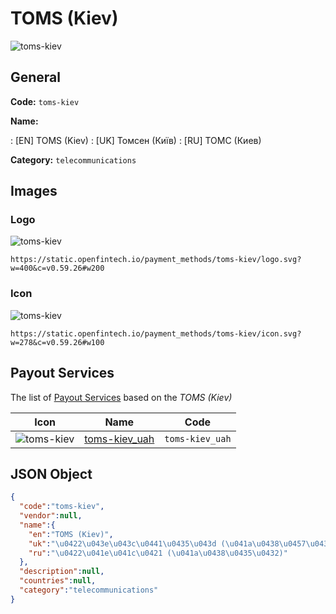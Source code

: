 
# TOMS (Kiev) 
![toms-kiev](https://static.openfintech.io/payment_methods/toms-kiev/logo.svg?w=400&c=v0.59.26#w200)  

## General 
**Code:** `toms-kiev` 
 
**Name:** 
 
:	[EN] TOMS (Kiev) 
:	[UK] Томсен (Київ) 
:	[RU] ТОМС (Киев) 
 
**Category:** `telecommunications` 
 

## Images 

### Logo 
![toms-kiev](https://static.openfintech.io/payment_methods/toms-kiev/logo.svg?w=400&c=v0.59.26#w200)  

```
https://static.openfintech.io/payment_methods/toms-kiev/logo.svg?w=400&c=v0.59.26#w200
```  

### Icon 
![toms-kiev](https://static.openfintech.io/payment_methods/toms-kiev/icon.svg?w=278&c=v0.59.26#w100)  

```
https://static.openfintech.io/payment_methods/toms-kiev/icon.svg?w=278&c=v0.59.26#w100
```  

## Payout Services 
 
The list of [Payout Services](/payout-services/) based on the _TOMS (Kiev)_ 

|Icon|Name|Code| 
|:---:|:---:|:---:| 
|![toms-kiev](https://static.openfintech.io/payout_methods/toms-kiev/icon.svg?w=278&c=v0.59.26#w40) |[toms-kiev_uah](/payout-services/toms-kiev_uah/)|`toms-kiev_uah`| 
 

## JSON Object 

```json
{
  "code":"toms-kiev",
  "vendor":null,
  "name":{
    "en":"TOMS (Kiev)",
    "uk":"\u0422\u043e\u043c\u0441\u0435\u043d (\u041a\u0438\u0457\u0432)",
    "ru":"\u0422\u041e\u041c\u0421 (\u041a\u0438\u0435\u0432)"
  },
  "description":null,
  "countries":null,
  "category":"telecommunications"
}
```  
